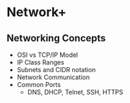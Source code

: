 # Network+

## Networking Concepts

* OSI vs TCP/IP Model
* IP Class Ranges
* Subnets and CIDR notation
* Network Communication
* Common Ports
	* DNS, DHCP, Telnet, SSH, HTTPS
